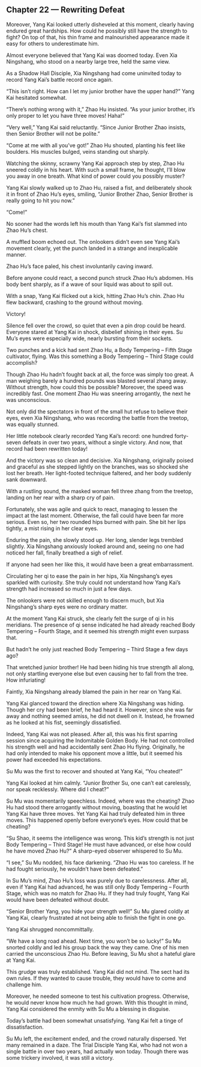 ## Chapter 22 — Rewriting Defeat

Moreover, Yang Kai looked utterly disheveled at this moment, clearly having endured great hardships. How could he possibly still have the strength to fight? On top of that, his thin frame and malnourished appearance made it easy for others to underestimate him.

Almost everyone believed that Yang Kai was doomed today. Even Xia Ningshang, who stood on a nearby large tree, held the same view.

As a Shadow Hall Disciple, Xia Ningshang had come uninvited today to record Yang Kai’s battle record once again.

“This isn’t right. How can I let my junior brother have the upper hand?” Yang Kai hesitated somewhat.

“There’s nothing wrong with it,” Zhao Hu insisted. “As your junior brother, it’s only proper to let you have three moves! Haha!”

“Very well,” Yang Kai said reluctantly. “Since Junior Brother Zhao insists, then Senior Brother will not be polite.”

“Come at me with all you’ve got!” Zhao Hu shouted, planting his feet like boulders. His muscles bulged, veins standing out sharply.

Watching the skinny, scrawny Yang Kai approach step by step, Zhao Hu sneered coldly in his heart. With such a small frame, he thought, I’ll blow you away in one breath. What kind of power could you possibly muster?

Yang Kai slowly walked up to Zhao Hu, raised a fist, and deliberately shook it in front of Zhao Hu’s eyes, smiling, “Junior Brother Zhao, Senior Brother is really going to hit you now.”

“Come!”

No sooner had the words left his mouth than Yang Kai’s fist slammed into Zhao Hu’s chest.

A muffled boom echoed out. The onlookers didn’t even see Yang Kai’s movement clearly, yet the punch landed in a strange and inexplicable manner.

Zhao Hu’s face paled, his chest involuntarily caving inward.

Before anyone could react, a second punch struck Zhao Hu’s abdomen. His body bent sharply, as if a wave of sour liquid was about to spill out.

With a snap, Yang Kai flicked out a kick, hitting Zhao Hu’s chin. Zhao Hu flew backward, crashing to the ground without moving.

Victory!

Silence fell over the crowd, so quiet that even a pin drop could be heard. Everyone stared at Yang Kai in shock, disbelief shining in their eyes. Su Mu’s eyes were especially wide, nearly bursting from their sockets.

Two punches and a kick had sent Zhao Hu, a Body Tempering – Fifth Stage cultivator, flying. Was this something a Body Tempering – Third Stage could accomplish?

Though Zhao Hu hadn’t fought back at all, the force was simply too great. A man weighing barely a hundred pounds was blasted several zhang away. Without strength, how could this be possible? Moreover, the speed was incredibly fast. One moment Zhao Hu was sneering arrogantly, the next he was unconscious.

Not only did the spectators in front of the small hut refuse to believe their eyes, even Xia Ningshang, who was recording the battle from the treetop, was equally stunned.

Her little notebook clearly recorded Yang Kai’s record: one hundred forty-seven defeats in over two years, without a single victory. And now, that record had been rewritten today!

And the victory was so clean and decisive. Xia Ningshang, originally poised and graceful as she stepped lightly on the branches, was so shocked she lost her breath. Her light-footed technique faltered, and her body suddenly sank downward.

With a rustling sound, the masked woman fell three zhang from the treetop, landing on her rear with a sharp cry of pain.

Fortunately, she was agile and quick to react, managing to lessen the impact at the last moment. Otherwise, the fall could have been far more serious. Even so, her two rounded hips burned with pain. She bit her lips tightly, a mist rising in her clear eyes.

Enduring the pain, she slowly stood up. Her long, slender legs trembled slightly. Xia Ningshang anxiously looked around and, seeing no one had noticed her fall, finally breathed a sigh of relief.

If anyone had seen her like this, it would have been a great embarrassment.

Circulating her qi to ease the pain in her hips, Xia Ningshang’s eyes sparkled with curiosity. She truly could not understand how Yang Kai’s strength had increased so much in just a few days.

The onlookers were not skilled enough to discern much, but Xia Ningshang’s sharp eyes were no ordinary matter.

At the moment Yang Kai struck, she clearly felt the surge of qi in his meridians. The presence of qi sense indicated he had already reached Body Tempering – Fourth Stage, and it seemed his strength might even surpass that.

But hadn’t he only just reached Body Tempering – Third Stage a few days ago?

That wretched junior brother! He had been hiding his true strength all along, not only startling everyone else but even causing her to fall from the tree. How infuriating!

Faintly, Xia Ningshang already blamed the pain in her rear on Yang Kai.

Yang Kai glanced toward the direction where Xia Ningshang was hiding. Though her cry had been brief, he had heard it. However, since she was far away and nothing seemed amiss, he did not dwell on it. Instead, he frowned as he looked at his fist, seemingly dissatisfied.

Indeed, Yang Kai was not pleased. After all, this was his first sparring session since acquiring the Indomitable Golden Body. He had not controlled his strength well and had accidentally sent Zhao Hu flying. Originally, he had only intended to make his opponent move a little, but it seemed his power had exceeded his expectations.

Su Mu was the first to recover and shouted at Yang Kai, “You cheated!”

Yang Kai looked at him calmly. “Junior Brother Su, one can’t eat carelessly, nor speak recklessly. Where did I cheat?”

Su Mu was momentarily speechless. Indeed, where was the cheating? Zhao Hu had stood there arrogantly without moving, boasting that he would let Yang Kai have three moves. Yet Yang Kai had truly defeated him in three moves. This happened openly before everyone’s eyes. How could that be cheating?

“Su Shao, it seems the intelligence was wrong. This kid’s strength is not just Body Tempering – Third Stage! He must have advanced, or else how could he have moved Zhao Hu?” A sharp-eyed observer whispered to Su Mu.

“I see,” Su Mu nodded, his face darkening. “Zhao Hu was too careless. If he had fought seriously, he wouldn’t have been defeated.”

In Su Mu’s mind, Zhao Hu’s loss was purely due to carelessness. After all, even if Yang Kai had advanced, he was still only Body Tempering – Fourth Stage, which was no match for Zhao Hu. If they had truly fought, Yang Kai would have been defeated without doubt.

“Senior Brother Yang, you hide your strength well!” Su Mu glared coldly at Yang Kai, clearly frustrated at not being able to finish the fight in one go.

Yang Kai shrugged noncommittally.

“We have a long road ahead. Next time, you won’t be so lucky!” Su Mu snorted coldly and led his group back the way they came. One of his men carried the unconscious Zhao Hu. Before leaving, Su Mu shot a hateful glare at Yang Kai.

This grudge was truly established. Yang Kai did not mind. The sect had its own rules. If they wanted to cause trouble, they would have to come and challenge him.

Moreover, he needed someone to test his cultivation progress. Otherwise, he would never know how much he had grown. With this thought in mind, Yang Kai considered the enmity with Su Mu a blessing in disguise.

Today’s battle had been somewhat unsatisfying. Yang Kai felt a tinge of dissatisfaction.

Su Mu left, the excitement ended, and the crowd naturally dispersed. Yet many remained in a daze. The Trial Disciple Yang Kai, who had not won a single battle in over two years, had actually won today. Though there was some trickery involved, it was still a victory.